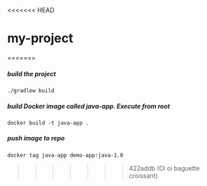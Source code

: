 <<<<<<< HEAD
# my-project
=======
##### build the project

    ./gradlew build

##### build Docker image called java-app. Execute from root

    docker build -t java-app .
    
##### push image to repo 

    docker tag java-app demo-app:java-1.0
    
>>>>>>> 422addb (Oi oi baguette croissant)
